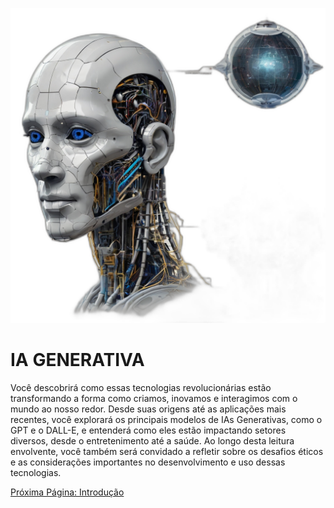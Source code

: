 ![Evolução da IA](https://raw.githubusercontent.com/jordanidsc/lab-natty-or-not/main/ebook/Default_A_timeline_showcasing_the_evolution_of_AI_from_early_m_0_a3c4ad74-54d2-4252-bc5f-dca34f6c26ab_0.png)

# **IA GENERATIVA**

Você descobrirá como essas tecnologias revolucionárias estão transformando a forma como criamos, inovamos e interagimos com o mundo ao nosso redor. Desde suas origens até as aplicações mais recentes, você explorará os principais modelos de IAs Generativas, como o GPT e o DALL-E, e entenderá como eles estão impactando setores diversos, desde o entretenimento até a saúde. Ao longo desta leitura envolvente, você também será convidado a refletir sobre os desafios éticos e as considerações importantes no desenvolvimento e uso dessas tecnologias.

[Próxima Página: Introdução](introducao.md)
